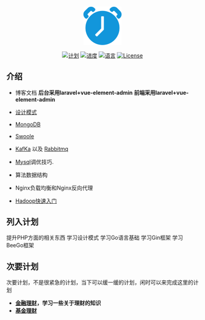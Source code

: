 <p align="center"><img src="markdown/static/svg/plan.svg" width="100"></p>

<p align="center">
<a href="#"><img src="https://img.shields.io/badge/%E8%AE%A1-%E5%88%92-green?logo=symantec&style=plastic" alt="计划"></a>
<a href="#"><img src="https://img.shields.io/badge/%E8%BF%9B%E5%BA%A6-0%25-brightgreen" alt="进度"></a>
<a href="#"><img src="https://img.shields.io/badge/%E8%AF%AD%E8%A8%80-markdown-blue" alt="语言"></a>
<a href="#"><img src="https://img.shields.io/badge/License-MIT-red" alt="License"></a>
</p>

## 介绍

- 博客文档
**后台采用laravel+vue-element-admin**
**前端采用laravel+vue-element-admin**


- [设计模式](#)
- [MongoDB](markdown/mongodb/mongodb-index.md)
- [Swoole](#)
- [KafKa](#) 以及 [Rabbitmq](#) 
- [Mysql](#)调优技巧.
- 算法数据结构
- Nginx负载均衡和Nginx反向代理
- [Hadoop快速入门](https://hadoop.apache.org/docs/r1.0.4/cn/quickstart.html)

## 列入计划

提升PHP方面的相关东西
学习设计模式
学习Go语言基础
学习Gin框架
学习BeeGo框架

## 次要计划

次要计划，不是很紧急的计划，当下可以缓一缓的计划，闲时可以来完成这里的计划

- **[金融理财](http://blog.54zm.com/)，学习一些关于理财的知识**
- **[基金理财](http://blog.54zm.com/)**

